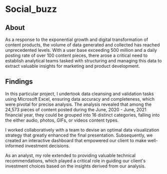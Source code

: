 # Social_buzz

## About
As a response to the exponential growth and digital transformation of content products, the volume of data generated and collected has reached unprecedented levels. With a user base exceeding 500 million and a daily posting rate of over 100 content pieces, there arose a critical need to establish analytical teams tasked with structuring and managing this data to extract valuable insights for marketing and product development.

## Findings
In this particular project, I undertook data cleansing and validation tasks using Microsoft Excel, ensuring data accuracy and completeness, which were pivotal for precise analysis. The analysis revealed that among the 24,573 pieces of content posted during the June, 2020 - June, 2021 financial year, they could be grouped into 16 distinct categories, falling into the either audio, photos, GIFs, or videos content types.

I worked collaboratively with a team to devise an optimal data visualization strategy that greatly enhanced the final presentation. Subsequently, we created an interactive dashboard that empowered our client to make well-informed investment decisions.

As an analyst, my role extended to providing valuable technical recommendations, which played a critical role in guiding our client's investment choices based on the insights derived from our analysis.
